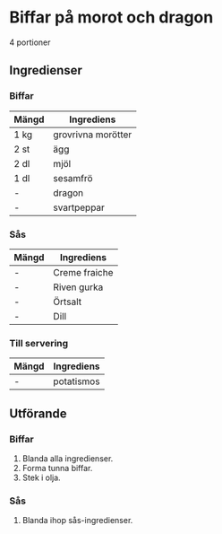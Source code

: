 # Biffar på morot och dragon
4 portioner
## Ingredienser

### Biffar
Mängd| Ingrediens
------------ | -------------
1 kg | grovrivna morötter
2 st |ägg
2 dl | mjöl
1 dl | sesamfrö
\- | dragon
\- | svartpeppar

### Sås
Mängd| Ingrediens
------------ | -------------
\- | Creme fraiche
\- | Riven gurka
\- | Örtsalt
\- | Dill

### Till servering
Mängd| Ingrediens
------------ | -------------
\- | potatismos

## Utförande

### Biffar
1. Blanda alla ingredienser.
2. Forma tunna biffar.
3. Stek i olja.

### Sås
1. Blanda ihop sås-ingredienser.
